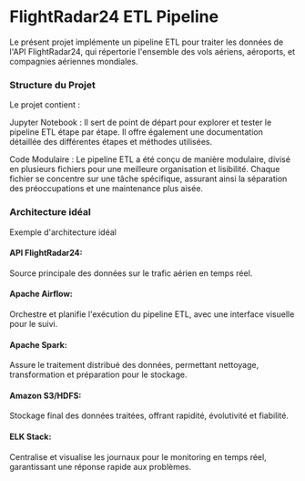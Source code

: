 # FlightRadar24 ETL Pipeline
Le présent projet implémente un pipeline ETL pour traiter les données de l'API FlightRadar24, qui répertorie l'ensemble des vols aériens, aéroports, et compagnies aériennes mondiales.

### Structure du Projet
Le projet contient :

Jupyter Notebook : Il sert de point de départ pour explorer et tester le pipeline ETL étape par étape. Il offre également une documentation détaillée des différentes étapes et méthodes utilisées.

Code Modulaire : Le pipeline ETL a été conçu de manière modulaire, divisé en plusieurs fichiers pour une meilleure organisation et lisibilité. Chaque fichier se concentre sur une tâche spécifique, assurant ainsi la séparation des préoccupations et une maintenance plus aisée.

### Architecture idéal
Exemple d'architecture idéal

#### API FlightRadar24:
Source principale des données sur le trafic aérien en temps réel.

#### Apache Airflow:
Orchestre et planifie l'exécution du pipeline ETL, avec une interface visuelle pour le suivi.

#### Apache Spark:
Assure le traitement distribué des données, permettant nettoyage, transformation et préparation pour le stockage.

#### Amazon S3/HDFS:
Stockage final des données traitées, offrant rapidité, évolutivité et fiabilité.

#### ELK Stack:
Centralise et visualise les journaux pour le monitoring en temps réel, garantissant une réponse rapide aux problèmes.
